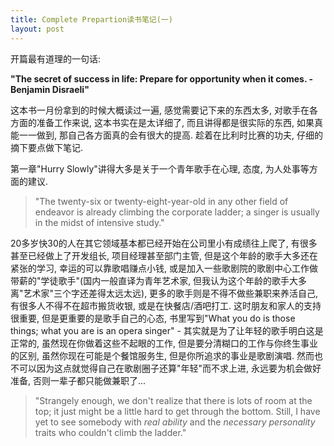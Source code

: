 ```yaml
---
title: Complete Prepartion读书笔记(一)
layout: post
---
```

开篇最有道理的一句话:

**"The secret of success in life: Prepare for opportunity when it comes. - Benjamin Disraeli"**

这本书一月份拿到的时候大概读过一遍, 感觉需要记下来的东西太多, 对歌手在各方面的准备工作来说, 这本书实在是太详细了, 而且讲得都是很实际的东西, 如果真能一一做到, 那自己各方面真的会有很大的提高. 趁着在比利时比赛的功夫, 仔细的摘下要点做下笔记.

第一章"Hurry Slowly"讲得大多是关于一个青年歌手在心理, 态度, 为人处事等方面的建议. 

>"The twenty-six or twenty-eight-year-old in any other field of endeavor is already climbing the corporate ladder; a singer is usually in the midst of intensive study."

20多岁快30的人在其它领域基本都已经开始在公司里小有成绩往上爬了, 有很多甚至已经做上了开发组长, 项目经理甚至部门主管, 但是这个年龄的歌手大多还在紧张的学习, 幸运的可以靠歌唱赚点小钱, 或是加入一些歌剧院的歌剧中心工作做带薪的"学徒歌手"(国内一般直译为青年艺术家, 但我认为这个年龄的歌手大多离"艺术家"三个字还差得太远太远), 更多的歌手则是不得不做些兼职来养活自己, 有很多人不得不在超市搬货收银, 或是在快餐店/酒吧打工. 这时朋友和家人的支持很重要, 但是更重要的是歌手自己的心态, 书里写到"What you do is those things; what you are is an opera singer" - 其实就是为了让年轻的歌手明白这是正常的, 虽然现在你做着这些不起眼的工作, 但是要分清糊口的工作与你终生事业的区别, 虽然你现在可能是个餐馆服务生, 但是你所追求的事业是歌剧演唱. 然而也不可以因为这点就觉得自己在歌剧圈子还算"年轻"而不求上进, 永远要为机会做好准备, 否则一辈子都只能做兼职了... 

>"Strangely enough, we don't realize that there is lots of room at the top; it just might be a little hard to get through the bottom. Still, I have yet to see somebody with *real ability* and the *necessary personality* traits who couldn't climb the ladder."
